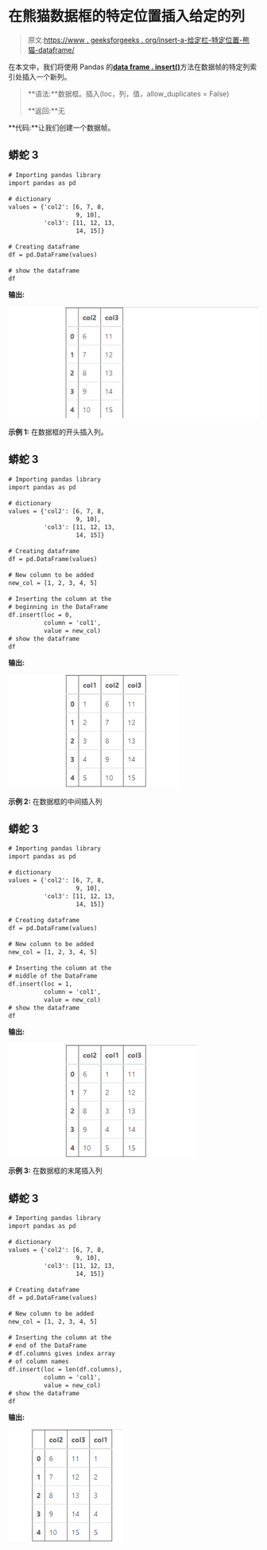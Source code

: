 # 在熊猫数据框的特定位置插入给定的列

> 原文:[https://www . geeksforgeeks . org/insert-a-给定栏-特定位置-熊猫-dataframe/](https://www.geeksforgeeks.org/insert-a-given-column-at-a-specific-position-in-a-pandas-dataframe/)

在本文中，我们将使用 Pandas 的[**data frame . insert()**](https://www.geeksforgeeks.org/python-pandas-dataframe-insert/)方法在数据帧的特定列索引处插入一个新列。

> **语法:**数据框。插入(loc，列，值，allow_duplicates = False)
> 
> **返回:**无

**代码:**让我们创建一个数据帧。

## 蟒蛇 3

```
# Importing pandas library
import pandas as pd

# dictionary
values = {'col2': [6, 7, 8, 
                   9, 10],
          'col3': [11, 12, 13,
                   14, 15]}

# Creating dataframe
df = pd.DataFrame(values)

# show the dataframe
df
```

**输出:**

![Dataframe](img/d00c2f1e14e7cccf7718575072d5cfa8.png)

**示例 1:** 在数据框的开头插入列。

## 蟒蛇 3

```
# Importing pandas library
import pandas as pd

# dictionary
values = {'col2': [6, 7, 8, 
                   9, 10], 
          'col3': [11, 12, 13,
                   14, 15]}

# Creating dataframe
df = pd.DataFrame(values)

# New column to be added
new_col = [1, 2, 3, 4, 5] 

# Inserting the column at the
# beginning in the DataFrame
df.insert(loc = 0,
          column = 'col1',
          value = new_col)
# show the dataframe
df
```

**输出:**

![Insert new column at beginning of the dataframe](img/6e05bfc2960cff92729632db42a291ee.png)

**示例 2:** 在数据框的中间插入列

## 蟒蛇 3

```
# Importing pandas library
import pandas as pd

# dictionary
values = {'col2': [6, 7, 8, 
                   9, 10], 
          'col3': [11, 12, 13,
                   14, 15]}

# Creating dataframe
df = pd.DataFrame(values)

# New column to be added
new_col = [1, 2, 3, 4, 5] 

# Inserting the column at the
# middle of the DataFrame
df.insert(loc = 1,
          column = 'col1',
          value = new_col)
# show the dataframe
df
```

**输出:**

![Insert new column at middle of the dataframe](img/5c2418896cc0e6aa062645aeb83447d8.png)

**示例 3:** 在数据框的末尾插入列

## 蟒蛇 3

```
# Importing pandas library
import pandas as pd

# dictionary
values = {'col2': [6, 7, 8, 
                   9, 10], 
          'col3': [11, 12, 13,
                   14, 15]}

# Creating dataframe
df = pd.DataFrame(values)

# New column to be added
new_col = [1, 2, 3, 4, 5] 

# Inserting the column at the
# end of the DataFrame
# df.columns gives index array 
# of column names
df.insert(loc = len(df.columns),
          column = 'col1',
          value = new_col)
# show the dataframe
df
```

**输出:**

![Insert new column at end of the dataframe](img/9feaa42869b09bd912db9415cf90f8bb.png)
